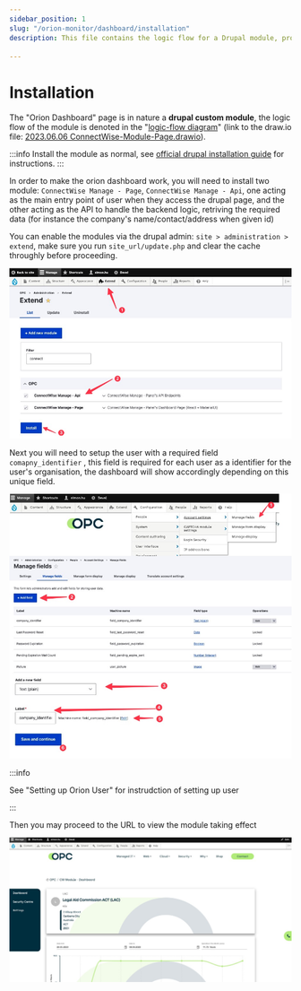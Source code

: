 ```yaml
---
sidebar_position: 1
slug: "/orion-monitor/dashboard/installation"
description: This file contains the logic flow for a Drupal module, providing a detailed overview of how the module works and how it interacts with the Drupal platform. The logic flow diagram breaks down the module's functionality into a series of steps and illustrates how data flows between these steps.

---
```


# Installation
The "Orion Dashboard" page is in nature a **drupal custom module**, the logic flow of the module is denoted in the "[logic-flow diagram](assets/image-20230608105209780.png)" (link to the draw.io file: [2023.06.06 ConnectWise-Module-Page.drawio](./src/2023.06.06%20ConnectWise-Module-Page.drawio)).

:::info
Install the module as normal, see [official drupal installation guide](https://www.drupal.org/documentation/install/) for instructions.
:::

 In order to make the orion dashboard work, you will need to install two module: `ConnectWise Manage - Page`, `ConnectWise Manage - Api`, one acting as the main entry point of user when they access the drupal page, and the other acting as the API to handle the backend logic, retriving the required data (for instance the company's name/contact/address when given id)

You can enable the modules via the drupal admin: `site > administration > extend`, make sure you run `site_url/update.php` and clear the cache throughly before proceeding.

![2023.06.08 - 10_51_26 -  [Google Chrome-Extend  OPC] -](assets/2023.06.08%20-%2010_51_26%20-%20%20%5BGoogle%20Chrome-Extend%20%20OPC%5D%20-.jpg)

Next you will need to setup the user with a required field `comapny_identifier` , this field is required for each user as a identifier for the user's organisation, the dashboard will show accordingly depending on this unique field.

![2023.06.08 - 10_56_49 -  [Google Chrome-CW Module - Dashboard  OPC] -](assets/2023.06.08%20-%2010_56_49%20-%20%20%5BGoogle%20Chrome-CW%20Module%20-%20Dashboard%20%20OPC%5D%20-.jpg)

:::info

See "Setting up Orion User" for instrudction of setting up user

:::

Then you may proceed to the URL to view the module taking effect

![2023.06.08 - 10_54_45 -  [Google Chrome-CW Module - Dashboard  OPC] -](assets/2023.06.08%20-%2010_54_45%20-%20%20%5BGoogle%20Chrome-CW%20Module%20-%20Dashboard%20%20OPC%5D%20-.jpg)

